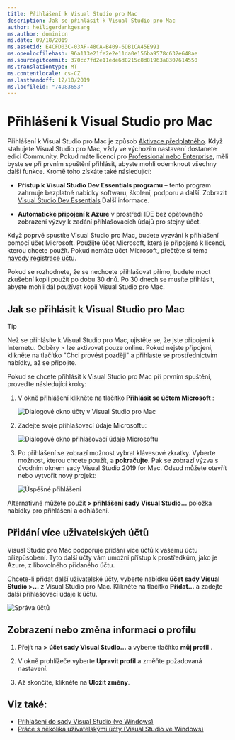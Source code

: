 ```yaml
---
title: Přihlášení k Visual Studio pro Mac
description: Jak se přihlásit k Visual Studio pro Mac
author: heiligerdankgesang
ms.author: dominicn
ms.date: 09/18/2019
ms.assetid: E4CFD03C-03AF-48CA-B409-6DB1CA45E991
ms.openlocfilehash: 96a113e21fe2e2e11da0e156ba9578c632e648ae
ms.sourcegitcommit: 370cc7fd2e11ede6d8215c8d81963a8307614550
ms.translationtype: MT
ms.contentlocale: cs-CZ
ms.lasthandoff: 12/10/2019
ms.locfileid: "74983653"
---
```

# <a name="sign-in-to-visual-studio-for-mac"></a>Přihlášení k Visual Studio pro Mac

Přihlášení k Visual Studio pro Mac je způsob [Aktivace předplatného](enable-subscription.md). Když stahujete Visual Studio pro Mac, vždy ve výchozím nastavení dostanete edici Community. Pokud máte licenci pro [Professional nebo Enterprise](https://visualstudio.microsoft.com/vs/compare/), měli byste se při prvním spuštění přihlásit, abyste mohli odemknout všechny další funkce. Kromě toho získáte také následující:

* **Přístup k Visual Studio Dev Essentials programu** – tento program zahrnuje bezplatné nabídky softwaru, školení, podporu a další. Zobrazit [Visual Studio Dev Essentials](https://aka.ms/vsdevhelp) Další informace.

* **Automatické připojení k Azure** v prostředí IDE bez opětovného zobrazení výzvy k zadání přihlašovacích údajů pro stejný účet.

Když poprvé spustíte Visual Studio pro Mac, budete vyzváni k přihlášení pomocí účet Microsoft. Použijte účet Microsoft, která je připojená k licenci, kterou chcete použít. Pokud nemáte účet Microsoft, přečtěte si téma [návody registrace účtu](https://support.microsoft.com/instantanswers/d18cc497-d839-cf50-dea8-f99c95f2bd16/sign-up-for-a-microsoft-account).

Pokud se rozhodnete, že se nechcete přihlašovat přímo, budete moct zkušební kopii použít po dobu 30 dnů. Po 30 dnech se musíte přihlásit, abyste mohli dál používat kopii Visual Studio pro Mac.

## <a name="how-to-sign-in-to-visual-studio-for-mac"></a>Jak se přihlásit k Visual Studio pro Mac

> [!TIP]
> Než se přihlásíte k Visual Studio pro Mac, ujistěte se, že jste připojení k Internetu. Odběry > lze aktivovat pouze online. Pokud nejste připojeni, klikněte na tlačítko "Chci provést později" a přihlaste se prostřednictvím nabídky, až se připojíte.

Pokud se chcete přihlásit k Visual Studio pro Mac při prvním spuštění, proveďte následující kroky:

1. V okně přihlášení klikněte na tlačítko **Přihlásit se účtem Microsoft** :

    ![Dialogové okno účty v Visual Studio pro Mac](media/ide-tour-2019-start-signin.png)

2. Zadejte svoje přihlašovací údaje Microsoftu:

    ![Dialogové okno přihlašovací údaje Microsoftu](media/signing-in-image13.png)

4. Po přihlášení se zobrazí možnost vybrat klávesové zkratky. Vyberte možnost, kterou chcete použít, a **pokračujte**. Pak se zobrazí výzva s úvodním oknem sady Visual Studio 2019 for Mac. Odsud můžete otevřít nebo vytvořit nový projekt:

    ![Úspěšné přihlášení](media/signing-in-image14.png)

Alternativně můžete použít **> přihlášení sady Visual Studio...** položka nabídky pro přihlášení a odhlášení.

## <a name="adding-multiple-user-accounts"></a>Přidání více uživatelských účtů

Visual Studio pro Mac podporuje přidání více účtů k vašemu účtu přizpůsobení. Tyto další účty vám umožní přístup k prostředkům, jako je Azure, z libovolného přidaného účtu.

Chcete-li přidat další uživatelské účty, vyberte nabídku **účet sady Visual Studio >...** z Visual Studio pro Mac. Klikněte na tlačítko **Přidat...** a zadejte další přihlašovací údaje k účtu.

![Správa účtů](media/signing-in-image15.png)

## <a name="view-or-change-your-profile-information"></a>Zobrazení nebo změna informací o profilu

1. Přejít na **> účet sady Visual Studio...** a vyberte tlačítko **můj profil** .

2. V okně prohlížeče vyberte **Upravit profil** a změňte požadovaná nastavení.

3. Až skončíte, klikněte na **Uložit změny**.

## <a name="see-also"></a>Viz také:

- [Přihlášení do sady Visual Studio (ve Windows)](/visualstudio/ide/signing-in-to-visual-studio)
- [Práce s několika uživatelskými účty (Visual Studio ve Windows)](/visualstudio/ide/work-with-multiple-user-accounts)